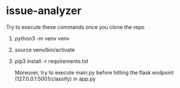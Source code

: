 # issue-analyzer

Try to execute these commands once you clone the repo

1. python3 -m venv venv
2. source venv/bin/activate
3. pip3 install -r requirements.txt


   Moreover, try to execute main.py before hitting the flask endpoint (127.0.0.1:5001/classify) in app.py
